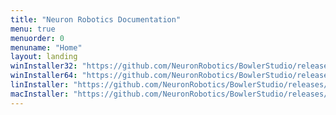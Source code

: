 ```yaml
---
title: "Neuron Robotics Documentation"
menu: true
menuorder: 0
menuname: "Home"
layout: landing
winInstaller32: "https://github.com/NeuronRobotics/BowlerStudio/releases/download/VER/Windows-32-BowlerStudio-VER.exe"
winInstaller64: "https://github.com/NeuronRobotics/BowlerStudio/releases/download/VER/Windows-64-BowlerStudio-VER.exe"
linInstaller: "https://github.com/NeuronRobotics/BowlerStudio/releases/download/VER/Ubuntu-BowlerStudio-VER.deb"
macInstaller: "https://github.com/NeuronRobotics/BowlerStudio/releases/download/VER/MacOSX-BowlerStudio-VER.zip"
---
```


